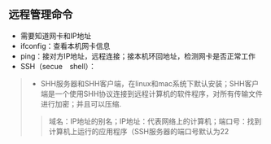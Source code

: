 ## 远程管理命令
+ 需要知道网卡和IP地址
+ ifconfig：查看本机网卡信息
+ ping：接对方IP地址，远程连接；接本机环回地址，检测网卡是否正常工作
+ SSH（secue　shell）：
> * SHH服务器和SHH客户端，在linux和mac系统下默认安装；SHH客户端是一个使用SHH协议连接到远程计算机的软件程序，对所有传输文件进行加密；并且可以压缩.
> >域名：IP地址的别名；IP地址：代表网络上的计算机；端口号：找到计算机上运行的应用程序（SSH服务器的端口号默认为22

